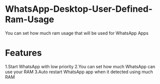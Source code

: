 # WhatsApp-Desktop-User-Defined-Ram-Usage
You can set how much ram usage that will be used for WhatsApp Apps
# Features
1.Start WhatsApp with low priority
2.You can set how much WhatsApp can use your RAM
3.Auto restart WhatsApp app when it detected using much RAM

